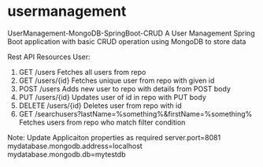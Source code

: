 # usermanagement
UserManagement-MongoDB-SpringBoot-CRUD
A User Management Spring Boot application with basic CRUD operation using MongoDB to store data

Rest API Resources
User:
1. GET /users
	Fetches all users from repo
2. GET /users/{id}
	Fetches unique user from repo with given id
3. POST /users
	Adds new user to repo with details from POST body
4. PUT /users/{id}
	Updates user of id in repo with PUT body
5. DELETE /users/{id}
	Deletes user from repo with id
6. GET /searchusers?lastName=%something%&firstName=%something%
	Fetches users from repo who match filter condition
	
Note: Update Applicaiton properties as required
server.port=8081
mydatabase.mongodb.address=localhost
mydatabase.mongodb.db=mytestdb
